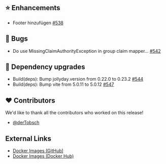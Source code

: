## ⭐ Enhancements

- Footer hinzufügen [#538](https://github.com/urlaubsverwaltung/zeiterfassung/issues/538)

## 🐞 Bugs

- Do use MissingClaimAuthorityException in group claim mapper... [#542](https://github.com/urlaubsverwaltung/zeiterfassung/pull/542)

## 🔨 Dependency upgrades

- Build(deps): Bump jollyday.version from 0.22.0 to 0.23.2 [#544](https://github.com/urlaubsverwaltung/zeiterfassung/pull/544)
- Build(deps): Bump vite from 5.0.11 to 5.0.12 [#547](https://github.com/urlaubsverwaltung/zeiterfassung/pull/547)

## ❤️ Contributors

We'd like to thank all the contributors who worked on this release!

- [@derTobsch](https://github.com/derTobsch)
## External Links

- [Docker Images (GitHub)](https://github.com/urlaubsverwaltung/zeiterfassung/pkgs/container/zeiterfassung%2Fzeiterfassung)
- [Docker Images (Docker Hub)](https://hub.docker.com/r/urlaubsverwaltung/zeiterfassung)
